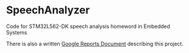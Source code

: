 # SpeechAnalyzer
 Code for STM32L562-DK speech analysis homeword in Embedded Systems

There is also a written [Google Reports Document](https://docs.google.com/document/d/1SAswlETrOOxFyiqE_SwKOpyfZNIs2R_DLigTQolT6U8/edit?usp=sharing) describing this project. 
